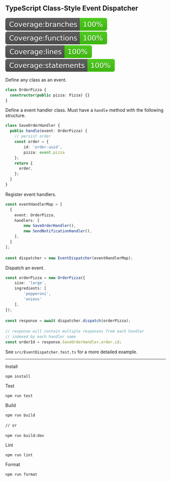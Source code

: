 
## TypeScript Class-Style Event Dispatcher

![coverage:branches](coverage/badge-branches.svg)
![coverage:functions](coverage/badge-functions.svg)
![coverage:lines](coverage/badge-lines.svg)
![coverage:statements](coverage/badge-statements.svg)

Define any class as an event.

```ts
class OrderPizza {
  constructor(public pizza: Pizza) {}
}
```

Define a event handler class. Must have a `handle` method with the following structure.

```ts
class SaveOrderHandler {
  public handle(event: OrderPizza) {
    // persist order
    const order = {
        id: 'order-uuid',
        pizza: event.pizza
    };
    return {
      order,
    };
  }
}
```

Register event handlers.

```ts
const eventHandlerMap = [
  {
    event: OrderPizza,
    handlers: [
        new SaveOrderHandler(), 
        new SendNotificationHandler(),
    ],
  }
];

const dispatcher = new EventDispatcher(eventHandlerMap);
```

Dispatch an event.

```ts
const orderPizza = new OrderPizza({
    size: 'large',
    ingredients: [
        'pepperoni', 
        'onions'
    ],
});

const response = await dispatcher.dispatch(orderPizza);

// response will contain multiple responses from each handler
// indexed by each handler name
const orderId = response.SaveOrderHandler.order.id;
```

See `src/EventDispatcher.test.ts` for a more detailed example.

-------

Install
```
npm install
```

Test

```
npm run test
```

Build
```
npm run build

// or

npm run build:dev
```

Lint
```
npm run lint
```

Format
```
npm run format
```
